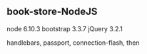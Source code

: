 ## book-store-NodeJS

  node 6.10.3
  bootstrap 3.3.7
  jQuery 3.2.1

  handlebars, passport, connection-flash, then